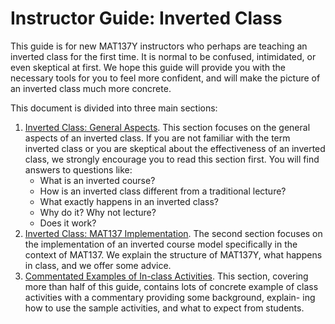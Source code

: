# Instructor Guide: Inverted Class

This guide is for new MAT137Y instructors who perhaps are teaching an
inverted class for the first time. It is normal to be confused, intimidated,
or even skeptical at first. We hope this guide will provide you with the
necessary tools for you to feel more confident, and will make the picture of
an inverted class much more concrete.

This document is divided into three main sections:
  1. [Inverted Class: General Aspects](./guide/general-aspects). This section focuses on the general aspects of an inverted class. If
you are not familiar with the term inverted class or you are skeptical about the effectiveness of an inverted
class, we strongly encourage you to read this section first. You will find answers to questions like:
      * What is an inverted course?
      * How is an inverted class different from a traditional lecture?
      * What exactly happens in an inverted class?
      * Why do it? Why not lecture?
      * Does it work?
  2. [Inverted Class: MAT137 Implementation](./guide/implementation). The second section focuses on the implementation of an
inverted course model specifically in the context of MAT137. We explain the structure of MAT137Y, what
happens in class, and we offer some advice.
  3. [Commentated Examples of In-class Activities](./guide/commentated-examples). This section, covering more than half of this guide,
contains lots of concrete example of class activities with a commentary providing some background, explain-
ing how to use the sample activities, and what to expect from students.